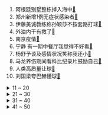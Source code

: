 1. 阿根廷别墅整栋掉入海中[:link:](https://s.weibo.com/weibo?q=%23阿根廷别墅整栋掉入海中%23&Refer=top)
2. 郑州新增1例无症状感染者[:link:](https://s.weibo.com/weibo?q=%23郑州新增1例无症状感染者%23&Refer=top)
3. 伊藤美诚教练称孙颖莎不按套路打球[:link:](https://s.weibo.com/weibo?q=%23伊藤美诚教练称孙颖莎不按套路打球%23&Refer=top)
4. 外油内干有救了[:link:](https://s.weibo.com/weibo?q=%23外油内干有救了%23&Refer=top)
5. 南京疫情[:link:](https://s.weibo.com/weibo?q=%23南京疫情%23&Refer=top)
6. 宁静 有一期中餐厅我觉得不好看[:link:](https://s.weibo.com/weibo?q=%23宁静%20有一期中餐厅我觉得不好看%23&Refer=top)
7. 杨舒予谈及感情状况笑称我还小[:link:](https://s.weibo.com/weibo?q=%23杨舒予谈及感情状况笑称我还小%23&Refer=top)
8. 马龙养伤期间看科比纪录片鼓励自己[:link:](https://s.weibo.com/weibo?q=%23马龙养伤期间看科比纪录片鼓励自己%23&Refer=top)
9. 人类高质量让球[:link:](https://s.weibo.com/weibo?q=%23人类高质量让球%23&Refer=top)
10. 刘国梁夸巴赫懂球[:link:](https://s.weibo.com/weibo?q=%23刘国梁夸巴赫懂球%23&Refer=top)
<details>
<summary>11 ~ 20</summary>

11. 马龙成首位奥运男单双冠王[:link:](https://s.weibo.com/weibo?q=%23马龙成首位奥运男单双冠王%23&Refer=top)
12. 林生斌被曝家暴出轨[:link:](https://s.weibo.com/weibo?q=%23林生斌被曝家暴出轨%23&Refer=top)
13. 网友留言鼓励樊振东[:link:](https://s.weibo.com/weibo?q=%23网友留言鼓励樊振东%23&Refer=top)
14. 郑州疫情[:link:](https://s.weibo.com/weibo?q=%23郑州疫情%23&Refer=top)
15. 南京暂停开放旅游景区室外区域[:link:](https://s.weibo.com/weibo?q=%23南京暂停开放旅游景区室外区域%23&Refer=top)
16. 湖南张家界新增3例本土确诊[:link:](https://s.weibo.com/weibo?q=%23湖南张家界新增3例本土确诊%23&Refer=top)
17. 孙红雷劝小演员把学上完[:link:](https://s.weibo.com/weibo?q=%23孙红雷劝小演员把学上完%23&Refer=top)
18. 美国混合接力队恢复决赛资格[:link:](https://s.weibo.com/weibo?q=%23美国混合接力队恢复决赛资格%23&Refer=top)
19. 银川新增1例确诊病例[:link:](https://s.weibo.com/weibo?q=%23银川新增1例确诊病例%23&Refer=top)
20. 扬州泰州国际机场暂停所有客运航班起降[:link:](https://s.weibo.com/weibo?q=%23扬州泰州国际机场暂停所有客运航班起降%23&Refer=top)
</details>
<details>
<summary>21 ~ 30</summary>

21. 谢霆锋状态[:link:](https://s.weibo.com/weibo?q=%23谢霆锋状态%23&Refer=top)
22. 林生斌前岳父母首发声[:link:](https://s.weibo.com/weibo?q=%23林生斌前岳父母首发声%23&Refer=top)
23. 刘国梁观众席解说[:link:](https://s.weibo.com/weibo?q=%23刘国梁观众席解说%23&Refer=top)
24. 女儿们的恋爱4嘉宾[:link:](https://s.weibo.com/weibo?q=%23女儿们的恋爱4嘉宾%23&Refer=top)
25. 雨衣爸爸称后悔没教女儿学游泳[:link:](https://s.weibo.com/weibo?q=%23雨衣爸爸称后悔没教女儿学游泳%23&Refer=top)
26. 余生请多指教[:link:](https://s.weibo.com/weibo?q=%23余生请多指教%23&Refer=top)
27. 黄子韬宋亚轩拥抱落泪[:link:](https://s.weibo.com/weibo?q=%23黄子韬宋亚轩拥抱落泪%23&Refer=top)
28. 王靖雯上好声音了[:link:](https://s.weibo.com/weibo?q=%23王靖雯上好声音了%23&Refer=top)
29. 马龙的保温杯vs樊振东的冰水[:link:](https://s.weibo.com/weibo?q=%23马龙的保温杯vs樊振东的冰水%23&Refer=top)
30. 全剧唯一认真反派李美娥[:link:](https://s.weibo.com/weibo?q=%23全剧唯一认真反派李美娥%23&Refer=top)
</details>
<details>
<summary>31 ~ 40</summary>

31. 马龙夺乒乓球男单金牌[:link:](https://s.weibo.com/weibo?q=%23马龙夺乒乓球男单金牌%23&Refer=top)
32. 塔克拉玛干沙漠发洪水[:link:](https://s.weibo.com/weibo?q=%23塔克拉玛干沙漠发洪水%23&Refer=top)
33. 刘国梁 男单金牌是两个人共同拿下的[:link:](https://s.weibo.com/weibo?q=%23刘国梁%20男单金牌是两个人共同拿下的%23&Refer=top)
34. 姚安娜有点憨[:link:](https://s.weibo.com/weibo?q=%23姚安娜有点憨%23&Refer=top)
35. 丁真 我是四川的[:link:](https://s.weibo.com/weibo?q=%23丁真%20我是四川的%23&Refer=top)
36. 宁静笑死我了[:link:](https://s.weibo.com/weibo?q=%23宁静笑死我了%23&Refer=top)
37. 31日东京奥运会看点[:link:](https://s.weibo.com/weibo?q=%2331日东京奥运会看点%23&Refer=top)
38. 马龙打破国乒球员参与奥运年龄纪录[:link:](https://s.weibo.com/weibo?q=%23马龙打破国乒球员参与奥运年龄纪录%23&Refer=top)
39. 顶楼3[:link:](https://s.weibo.com/weibo?q=%23顶楼3%23&Refer=top)
40. 周深说没有好声音不会成为歌手[:link:](https://s.weibo.com/weibo?q=%23周深说没有好声音不会成为歌手%23&Refer=top)
</details>
<details>
<summary>41 ~ 50</summary>

41. 中国女篮挺进奥运8强[:link:](https://s.weibo.com/weibo?q=%23中国女篮挺进奥运8强%23&Refer=top)
42. 3分钟短片献给包揽冠亚军的运动员[:link:](https://s.weibo.com/weibo?q=%233分钟短片献给包揽冠亚军的运动员%23&Refer=top)
43. 贵州铜仁发现桃花水母[:link:](https://s.weibo.com/weibo?q=%23贵州铜仁发现桃花水母%23&Refer=top)
44. 周也中餐厅的第一顿晚餐[:link:](https://s.weibo.com/weibo?q=%23周也中餐厅的第一顿晚餐%23&Refer=top)
45. 看榴莲大哭破防了[:link:](https://s.weibo.com/weibo?q=%23看榴莲大哭破防了%23&Refer=top)
46. 张艺兴 中国队yyds[:link:](https://s.weibo.com/weibo?q=%23张艺兴%20中国队yyds%23&Refer=top)
47. 兵马俑景区附近现多辆急救车[:link:](https://s.weibo.com/weibo?q=%23兵马俑景区附近现多辆急救车%23&Refer=top)
48. 家庭条件对孩子成才的影响有多大[:link:](https://s.weibo.com/weibo?q=%23家庭条件对孩子成才的影响有多大%23&Refer=top)
49. 北京现可爱粉和绚丽金浪漫晚霞[:link:](https://s.weibo.com/weibo?q=%23北京现可爱粉和绚丽金浪漫晚霞%23&Refer=top)
50. 奥运会民间分会场[:link:](https://s.weibo.com/weibo?q=%23奥运会民间分会场%23&Refer=top)
51. 抗洪救援队返程被收千元过路费[:link:](https://s.weibo.com/weibo?q=%23抗洪救援队返程被收千元过路费%23&Refer=top)
</details>